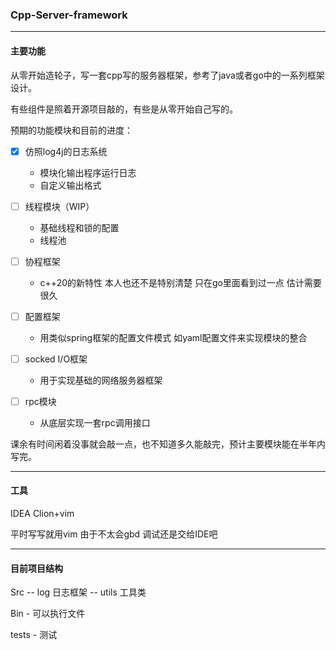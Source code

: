 ### Cpp-Server-framework

---

#### 主要功能

从零开始造轮子，写一套cpp写的服务器框架，参考了java或者go中的一系列框架设计。

有些组件是照着开源项目敲的，有些是从零开始自己写的。

预期的功能模块和目前的进度：

- [x] 仿照log4j的日志系统 
  - 模块化输出程序运行日志
  - 自定义输出格式

- [ ] 线程模块（WIP）
  - 基础线程和锁的配置
  - 线程池
- [ ] 协程框架
  - c++20的新特性 本人也还不是特别清楚 只在go里面看到过一点 估计需要很久
- [ ] 配置框架
  - 用类似spring框架的配置文件模式 如yaml配置文件来实现模块的整合
- [ ] socked I/O框架
  - 用于实现基础的网络服务器框架
- [ ] rpc模块
  - 从底层实现一套rpc调用接口

课余有时间闲着没事就会敲一点，也不知道多久能敲完，预计主要模块能在半年内写完。

---

#### 工具

IDEA Clion+vim

平时写写就用vim 由于不太会gbd 调试还是交给IDE吧

---

#### 目前项目结构

Src 
    -- log 日志框架
    -- utils 工具类

Bin - 可以执行文件

tests - 测试
